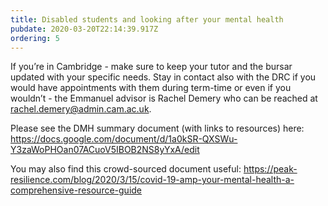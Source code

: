 ```yaml
---
title: Disabled students and looking after your mental health
pubdate: 2020-03-20T22:14:39.917Z
ordering: 5
---
```

If you’re in Cambridge - make sure to keep your tutor and the bursar updated with your specific needs. Stay in contact also with the DRC if you would have appointments with them during term-time or even if you wouldn’t - the Emmanuel advisor is Rachel Demery who can be reached at rachel.demery@admin.cam.ac.uk. 

Please see the DMH summary document (with links to resources) here: https://docs.google.com/document/d/1a0kSR-QXSWu-Y3zaWoPHOan07ACuoV5IBOB2NS8yYxA/edit

You may also find this crowd-sourced document useful: https://peak-resilience.com/blog/2020/3/15/covid-19-amp-your-mental-health-a-comprehensive-resource-guide
